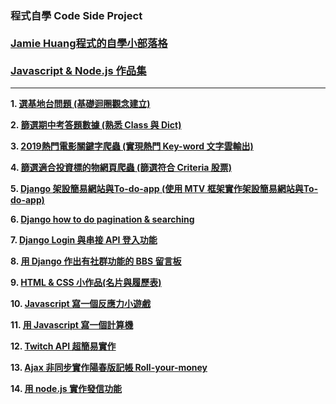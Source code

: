 ### 程式自學 Code Side Project <br/><br/>[Jamie Huang程式的自學小部落格](https://jamie-web-heroku.herokuapp.com/index/)<br/><br/>[Javascript & Node.js 作品集](https://huangjamison.github.io/)
---

**1. [選基地台問題 (基礎迴圈觀念建立)](https://huangjamison.github.io/Portfolio_Code/選基地台問題)**

**2. [篩選期中考答題數據 (熟悉 Class 與 Dict)](https://huangjamison.github.io/Portfolio_Code/篩選期中考答題數據)**

**3. [2019熱門電影關鍵字爬蟲 (實現熱門 Key-word 文字雲輸出)](https://huangjamison.github.io/Portfolio_Code/2019熱門電影關鍵字爬蟲)**

**4. [篩選適合投資標的物網頁爬蟲 (篩選符合 Criteria 股票)](https://huangjamison.github.io/Portfolio_Code/篩選適合投資標的物網頁爬蟲)**

**5. [Django 架設簡易網站與To-do-app (使用 MTV 框架實作架設簡易網站與To-do-app)](https://reurl.cc/1QY808)**

**6. [Django how to do pagination & searching](https://reurl.cc/e53bYx)**

**7. [Django Login 與串接 API 登入功能](https://reurl.cc/W4rY9x)**

**8. [用 Django 作出有社群功能的 BBS 留言板](https://reurl.cc/Rdr7M9)**

**9. [HTML & CSS 小作品(名片與履歷表)](https://reurl.cc/9zyRxO)**

**10. [Javascript 寫一個反應力小遊戲](https://reurl.cc/QpDZmZ)**

**11. [用 Javascript 寫一個計算機](https://reurl.cc/alz4R7)**

**12. [Twitch API 超簡易實作](https://reurl.cc/pDX5ob)**

**13. [Ajax 非同步實作陽春版記帳 Roll-your-money](https://reurl.cc/oDX5XD)**

**14. [用 node.js 實作發信功能](https://reurl.cc/EKD1DR)**
